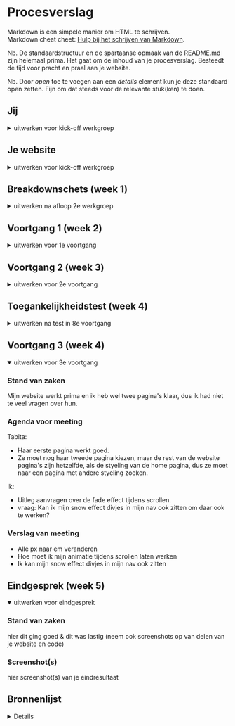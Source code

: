 # Procesverslag
Markdown is een simpele manier om HTML te schrijven.  
Markdown cheat cheet: [Hulp bij het schrijven van Markdown](https://github.com/adam-p/markdown-here/wiki/Markdown-Cheatsheet).

Nb. De standaardstructuur en de spartaanse opmaak van de README.md zijn helemaal prima. Het gaat om de inhoud van je procesverslag. Besteedt de tijd voor pracht en praal aan je website.

Nb. Door *open* toe te voegen aan een *details* element kun je deze standaard open zetten. Fijn om dat steeds voor de relevante stuk(ken) te doen.





## Jij

<details>
<summary>uitwerken voor kick-off werkgroep</summary>

### Auteur:
Sundous Kanaan

#### Je startniveau:
Rood
 
#### Je focus:
Surface plane
<!-- 1- Dark/Light mode 
2- Custom properties++ (voor meer dan kleur, aanpassen met JS…)
3- Advanced positioning: sticky, fixed, z-index…

4- Custom properties
5- Scroll animaties (id & scroll-behaviour, intersection observer…)
 -->
 
</details>





## Je website

<details>
<summary>uitwerken voor kick-off werkgroep</summary>

### Je opdracht:
https://www.yoasobi-music.jp/profile

#### Screenshot(s) van de eerste pagina (small screen): 
PROFILE (Home page)
<!-- <img src="images/dummy-plaatje.jpg" width="375px" alt="omschrijving van de pagina"> -->
![image](https://user-images.githubusercontent.com/94317411/142030543-41a16000-3d77-4bba-8280-414254d748a3.png)

#### Screenshot(s) van de tweede pagina (small screen):
SONGS / NOVELS
<!-- <img src="images/dummy-plaatje.jpg" width="375px" alt="omschrijving van de pagina"> -->
![image](https://user-images.githubusercontent.com/94317411/142031267-b04d769a-085a-4ae6-9134-e427c373bd7a.png)

 
</details>



## Breakdownschets (week 1)

<details>
<summary>uitwerken na afloop 2e werkgroep</summary>

### de hele pagina: 
<!-- <img src="images/dummy-plaatje.jpg" width="375px" alt="breakdown van de hele pagina"> -->
<img src="readme-images/home-page-anatome.png" width="375px" alt="breakdown van de hele pagina">
 
### dynamisch deel (bijv menu): 
<!-- <img src="images/dummy-plaatje.jpg" width="375px" alt="breakdown van een dynamisch deel"> -->
 <img src="readme-images/menu-anatome.png" width="375px" alt="breakdown van de hele pagina">

<!-- ### wellicht nog een dynamisch deel (bijv filter): 
<img src="images/dummy-plaatje.jpg" width="375px" alt="breakdown van nog een dynamisch deel"> -->

</details>





## Voortgang 1 (week 2)

<details>
<summary>uitwerken voor 1e voortgang</summary>

### Stand van zaken
Alles werkt goed tot nu toe. Ik heb geprobeerd het grids te gebruiken en we hebben het nog niet bestudeerd, 
het werkte prima, maar er zijn enkele commando's die ik niet kende en die ik moet toevoegen of corrigeren.
Mijn code is netjes, maar er zijn enkele verbeterpunten nodig, zoals het definiëren van de taal in sommige delen van de tekst, 
 omdat de site zowel Japanse en Engelse talen bevat.


### Agenda voor meeting
samen met je groepje opstellen
 
Marc:
 - Beter en duidelijker namen voor de variabele geven (custom properties).
 - Font sizen
 - Skip niet de main element in de code dan kan de screen reader niet de elementen
   van main vinden en gaat hun skippen.
 - De list elementen moeten gelijk zijn.
 
Tabita:
 - De volgorde van de HTML elementen fixen.
 - <time>: The (Date) Time element gebruiken.
 - Ze heeft een probleem met ruimte tussen de foto's, die mag niet zijn.
 - Het gebruiken van position Property.
 
Ik:
- Spacing in mijn tekst.
- Ik heb geprobeerd om grid te gebruiken.
 
### Verslag van meeting
hier na afloop snel de uitkomsten van de meeting vastleggen

- Heb ik mijn HTML volgorde gefixt
- <time>: The (Date) Time element gebruiken.
- Spacing in mijn tekst was een font probleem.
- Definieer de taal van de site en de tekst met een span  want mijn site gebruikt Engels en Japans.
- Met de uitleg van de volgende les over de grid wordt duidelijker.

</details>





## Voortgang 2 (week 3)

<details>
<summary>uitwerken voor 2e voortgang</summary>

### Stand van zaken
hier dit ging goed & dit was lastig (neem ook screenshots op van delen van je website en code)
 
Alles van de site basis ging goed volgens de lessen van de vorige weken, maar in dit punt heb ik nog twee probleemen
- Ik heb allen dit screenshot van mijn grid probleem, waar mijn nav elementen staan niet in zijn section grid:
<img src="https://user-images.githubusercontent.com/94317411/145985365-d6fffb47-f969-442b-be60-e57869f4e0e6.png" width="375px" alt="breakdown van de hele pagina">
 
- Mijn snow effect moet in mijn menu terug komen:
 <img src="https://user-images.githubusercontent.com/94317411/145986513-8e5dee05-ca9b-4063-8349-d9aaf7b8902b.png" width="375px" alt="breakdown van de hele pagina">

 



### Agenda voor meeting
Marc:
 - Zijn pagina was klein en weinig werk voor wat hij kan doen, dus het advies was om misschien kan hij animaties voor de achtergrond maken, 
 die in de orginiele site niet staat.
 - Zijn font responsive maken tijdens het veranderen van de screen width bijvoorbeeld met clamp().
 
Tabita:
 - Haar foto's size aanpassen.
 - De navigatiemenu elementen verschijnen, zelfs als het menu niet is geopend.
 
 Ik:
 - De snoweffect van de achtergrond in mijn menu ook terug zien.
 - Mijn grid van tweede pagina fixen.
 - Een hover/cursor:pointer voor mijn menu knop maken, want het is een drie los lijnen en het is niet duidelijk, 
 als je moet ergens oop de knop klicken of moet dat op de lijnen.
 - Ik heb met de browser scherm beginnen, maar dat is fout, want ik moet met mobile scherm beginnen en nu ben ik klaar met de eerste pagina, 
 mijn menu en bijna de helft van de tweede, dus moet ik Sanna vraggen wat ik nu moet doen.
 
### Verslag van meeting
hier na afloop snel de uitkomsten van de meeting vastleggen

- Ik had een probleem met de grid van pagina 2, maar het hulp van de student assisstenten had ik duidelijker beeld over de grid en hoe kan ik mijn probleem fixen.
 Als ik wil elementen in mijn grid positioneren die een parent hebben, moet ik eerste de parent in de grid positineren en dan zijn childeren positineren.
 
- Mijn achtergrond animatie is prima maar het moet ook in mijn navigatie menu komen, ze hebben ook geprobeerd om het te fixen en uitleggen hoe kan dat.
 
- Ik kan mijn code van de eerste pagina houden, en begin opniew met de mobile versie van de tweede pagina.

</details>





## Toegankelijkheidstest (week 4)

<details>
<summary>uitwerken na test in 8e voortgang</summary>

### Bevindingen
Lijst met je bevindingen die in de test naar voren kwamen:

#### Navigeren met toetsenbord
Mijn navigatie door de toetsenbord werkt goed en je kan wel navegeren tussen de twee pagina's en hun elementen.
 
#### Algemeen punten.
Dit was de eerste test, dus heb ik paar punten gevonden, die ik moet fixen in mijn css.
- Mijn Social media hebben niet de kleur die ik wild in de light mode:
  - <img src="https://user-images.githubusercontent.com/94317411/145995475-512f7681-f7da-4840-b5f6-fc746f7d7b4a.png" width="375px" alt="breakdown van de hele pagina">
  - <img src="https://user-images.githubusercontent.com/94317411/145995448-90c1991f-648f-413a-bbc3-ac75aad6f385.png" width="375px" alt="breakdown van de hele pagina">
 
- Ik heb de code van de dark mode gefixt
  - <img src="https://user-images.githubusercontent.com/94317411/145996153-b82ebdcf-85d8-41e0-964f-b946ac14e69b.png" width="375px" alt="breakdown van de hele pagina">
  - <img src="https://user-images.githubusercontent.com/94317411/145996256-eb75a1fb-ca5c-4d84-94b6-240a67e6afd0.png" width="375px" alt="breakdown van de hele pagina">

- Mijn footer font was zwart in plaats van wit in de light mode
   - <img src="https://user-images.githubusercontent.com/94317411/145996378-f114d63a-5d13-462a-bb3b-10ed4a558cbb.png" width="375px" alt="breakdown van de hele pagina">
   - <img src="https://user-images.githubusercontent.com/94317411/145996644-1d6e39c6-d0ca-4000-9414-cb7813933a09.png" width="375px" alt="breakdown van de hele pagina">

 - Mijn menu knop ook was wit in plaats van zwart in de light mode
   - <img src="https://user-images.githubusercontent.com/94317411/145996958-c7c27c15-7879-44e8-9e75-82d39d1336cb.png" width="375px" alt="breakdown van de hele pagina">
   - <img src="https://user-images.githubusercontent.com/94317411/145997024-4ad8ec41-c6c7-434a-80c5-7b6512f60d5d.png" width="375px" alt="breakdown van de hele pagina">

 - De light mode problemen heb ik in mijn @media gefixt en voor de menu knop ik heb zijn kleur variable gefixt
   - <img src="https://user-images.githubusercontent.com/94317411/145997563-4f8f6a4c-6dba-4e9d-a0f5-4a6d0071150b.png" width="375px" alt="breakdown van de hele pagina">

 
#### Gebruik screenreader
Hier korte omschrijving (met indien nodig een afbeelding)

Hier een omschrijving van hoe het opgelost kan worden (met indien nodig een afbeelding)


#### Visuele berperkingen
Ik heb mijn website duidelijk gevonden voor mensen met een (visuele) beperking, want hij heeft duidelijk bouwen en elementen.
 
 
#### Hulp aan de studenten assistent aanvragen:
- Ik heb mijn grid van de tweede pagina gemaakt, maar paar section hebben styling anders.
  Ik heb met de student assistenten dat opgelost door de elementen code te verwerken.
 - Section met goede styling:
   - <img src="https://user-images.githubusercontent.com/94317411/145980618-d1673bed-a6c6-43d7-b211-4cc9aa92f052.png" width="375px" alt="breakdown van de hele pagina">

 - Section met fout styling:
   - <img src="https://user-images.githubusercontent.com/94317411/145986245-5b6fb46d-a36c-44f8-83cb-057c42abe412.png" width="375px" alt="breakdown van de hele pagina">

 - De styling komt hier van de eerste pagina en dat mag niet:
   - <img src="https://user-images.githubusercontent.com/94317411/145986326-f3d23373-ca3d-4087-8732-c8f0efabf12b.png" width="375px" alt="breakdown van de hele pagina">
   - Hoe ik dit opgelost heb:
      - <img src="https://user-images.githubusercontent.com/94317411/146001877-dbd8df77-0914-4726-bd52-bddba3aa44a2.png" width="375px" alt="breakdown van de hele pagina">


</details>





## Voortgang 3 (week 4)
<details open>
<summary>uitwerken voor 3e voortgang</summary>

### Stand van zaken
Mijn website werkt prima en ik heb wel twee pagina's klaar, dus ik had niet te veel vragen over hun.


### Agenda voor meeting
Tabita:
 - Haar eerste pagina werkt goed.
 - Ze moet nog haar tweede pagina kiezen, maar de rest van de website pagina's zijn hetzelfde, als de styeling van de home pagina, 
 dus ze moet naar een pagina met andere styeling zoeken.
 
Ik:
 - Uitleg aanvragen over de fade effect tijdens scrollen.
 - vraag: Kan ik mijn snow effect divjes in mijn nav ook zitten om daar ook te werken?
 
### Verslag van meeting
- Alle px naar em veranderen
- Hoe moet ik mijn animatie tijdens scrollen laten werken
- Ik kan mijn snow effect divjes in mijn nav ook zitten

</details>





## Eindgesprek (week 5)

<details open>
<summary>uitwerken voor eindgesprek</summary>

### Stand van zaken
hier dit ging goed & dit was lastig (neem ook screenshots op van delen van je website en code)
 <!--  <img src="" width="375px" alt="breakdown van de hele pagina"> -->

### Screenshot(s)

hier screenshot(s) van je eindresultaat
 
 <!--  <img src="" width="375px" alt="breakdown van de hele pagina"> -->
 <!--  <img src="" width="375px" alt="breakdown van de hele pagina"> -->
</details>





## Bronnenlijst

<details>
1. Ik heb een kleuren filter via een youtube video gehaald om mijn images kleur te veranderen
  youtube video: https://youtu.be/Ni49a8gZQxY
  Codepen: https://codepen.io/sosuke/pen/Pjoqqp

</details>
